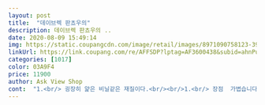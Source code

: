 ```yaml
---
layout: post 
title:  "데이브렉 판쵸우의" 
description: 데이브렉 판쵸우의 ..
date: 2020-08-09 15:49:14 
img: https://static.coupangcdn.com/image/retail/images/8971090758123-39c894b3-2779-432e-a160-d8aea03bef69.jpg 
linkUrl: https://link.coupang.com/re/AFFSDP?lptag=AF3600438&subid=ahnPublicAsk&pageKey=126215679&itemId=372831742&vendorItemId=71168325360&traceid=V0-113-a8e89bd42188362b 
categories: [1017] 
color: 03A9F4 
price: 11900 
author: Ask View Shop 
cont:  "1.<br/> 굉장히 얉은 비닐같은 재질이다.<br/><br/>1.<br/> 장점  가볍습니다.<br/> 돌돌 말아서 오토바이 수납공간에 넣으면 딱 좋을 사이즈.<br/> 판초우의치고 나름 저렴한 가격.<br/><br/>2.<br/> 텐트에 두르는 방수포를 옷처럼 만드려고 곳곳에 찍찍이 붙여놓은 듯한 느낌.<br/><br/>3.<br/> 머리 쪽에 챙이 없어 앞머리 다 젖습니다.<br/><br/>4.<br/> 펼쳐보면 하단에 커다랗게 중국회사 로고 박혀있고 그 아래 중국회사명 적혀있음<br/>but... <br/>상품소개는 220x150cm 이지만, 실제길이는 220x140 입니다.<br/> 소매 양쪽 5cm씩 길이 부족한게 은근 아쉬움이 크네요.<br/> (신장181cm 남성 기준)<br/>가장 큰 단점이 있어요<br/>그리고 작업용 벨트 같은걸로 허리를 잡아주고 길이도 적당히 맞추는게 가장 좋은 방법 같아요<br/>길이가 길다보니 젖은 무릎이 판초우의에 붙어서 걸을때마다<br/>며칠 전 비 한참 올때 설악산 비룡폭포까지 다녀왔는데 왕복 3시간 잘 버티더라고요<br/>모자를 뒤집어 쓰면 정수리 어딘가에서 끝나요 ㅋㅋㅋㅋㅋㅋㅋㅋㅋㅋㅋㅋㅋ<br/>뭔가 허술하게 만들어지긴 했지만 가볍고 어쨌든 1회 사용시 방수 잘됐어요<br/>바로 모자예요<br/>어쨌든 초딩아이 포함 세 가족 모두<br/>요 판초우의만 입으시거나 방수 안되는 모자 쓰면 줄줄 안으로 물 들어올것 같아요<br/>우선 텐트 천이라 가벼워요<br/>이런건 뭐 적당히 보충해서 입으면 되는건데<br/>잊지 못할 즐거운 우천산행 했습니다<br/>자꾸 누가 끌어당기더라고요;;;;<br/>저희는 다행히 물놀이용 방수되는 모자가 있어서 무사했지만<br/>제가 5부 레깅스랑 입었었는데<br/>" 
---
```

